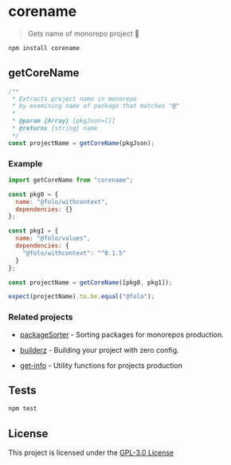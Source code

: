 # corename

> Gets name of monorepo project :information_desk_person:

```bash
npm install corename
```

## getCoreName

```js
/**
 * Extracts project name in monorepo
 * by examining name of package that matches "@"
 *
 * @param {Array} [pkgJson=[]]
 * @returns {string} name
 */
const projectName = getCoreName(pkgJson);
```

### Example

```js
import getCoreName from "corename";

const pkg0 = {
  name: "@folo/withcontext",
  dependencies: {}
};

const pkg1 = {
  name: "@folo/values",
  dependencies: {
    "@folo/withcontext": "^0.1.5"
  }
};

const projectName = getCoreName([pkg0, pkg1]);

expect(projectName).to.be.equal("@folo");
```

### Related projects

- [packageSorter](https://github.com/jalal246/packageSorter) - Sorting packages
  for monorepos production.

- [builderz](https://github.com/jalal246/builderz) - Building your project with
  zero config.

- [get-info](https://github.com/jalal246/get-info) - Utility functions for projects production

## Tests

```sh
npm test
```

## License

This project is licensed under the [GPL-3.0 License](https://github.com/jalal246/corename/blob/master/LICENSE)
